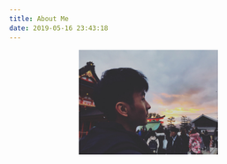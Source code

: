 ```yaml
---
title: About Me
date: 2019-05-16 23:43:18
---
```


<center><img src="/images/avatar.jpg" width = "50%" height = "50%" alt="图片名称" align=center /></center>

<br><br>

<!--
I am pursuing the bachelor’s degree in Engineering from The Chinese University of Hong Kong, majoring in Computer Engineering and minoring in Risk Management Science.

I will graduate from The Chinese University of Hong Kong in July, then I will go to The Hong Kong University of Science and Technology for a master's degree in Science, majoring in Financial Technology.

I will share my code on my [Github](https://github.com/augustjjlin). If you have any suggestions, you can [email](mailto:august.jjlin@gmail.com) me. Also, you can view my profile from my [Linkedin](https://www.linkedin.com/in/augustjjlin/).
-->

